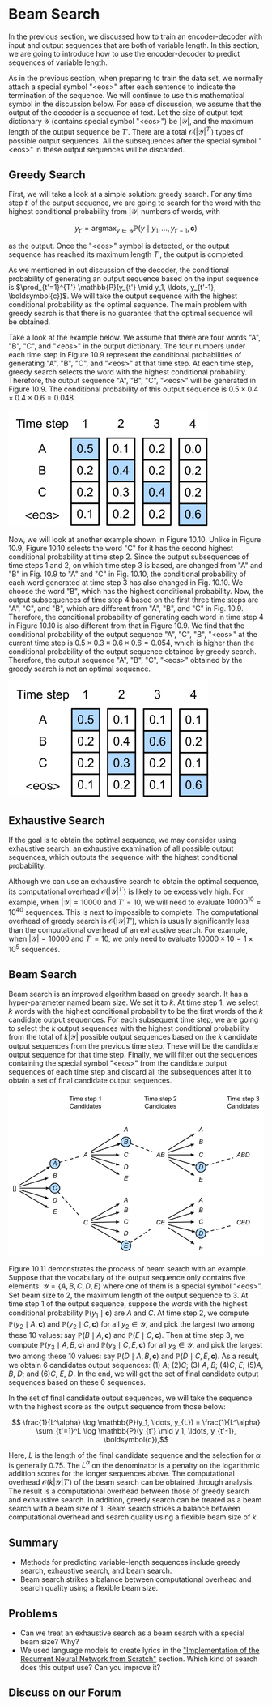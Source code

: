 # Beam Search

In the previous section, we discussed how to train an encoder-decoder with input and output sequences that are both of variable length. In this section, we are going to introduce how to use the encoder-decoder to predict sequences of variable length.

As in the previous section, when preparing to train the data set, we normally attach a special symbol "&lt;eos&gt;" after each sentence to indicate the termination of the sequence. We will continue to use this mathematical symbol in the discussion below. For ease of discussion, we assume that the output of the decoder is a sequence of text. Let the size of output text dictionary $\mathcal{Y}$ (contains special symbol "&lt;eos&gt;") be $\left|\mathcal{Y}\right|$, and the maximum length of the output sequence be $T'$. There are a total $\mathcal{O}(\left|\mathcal{Y}\right|^{T'})$ types of possible output sequences. All the subsequences after the special symbol "&lt;eos&gt;" in these output sequences will be discarded.


## Greedy Search

First, we will take a look at a simple solution: greedy search. For any time step $t'$ of the output sequence, we are going to search for the word with the highest conditional probability from $|\mathcal{Y}|$ numbers of words, with

$$y_{t'} = \operatorname*{argmax}_{y \in \mathcal{Y}} \mathbb{P}(y \mid y_1, \ldots, y_{t'-1}, \boldsymbol{c})$$

as the output.  Once the "&lt;eos&gt;" symbol is detected, or the output sequence has reached its maximum length $T'$, the output is completed.

As we mentioned in out discussion of the decoder, the conditional probability of generating an output sequence based on the input sequence is $\prod_{t'=1}^{T'} \mathbb{P}(y_{t'} \mid y_1, \ldots, y_{t'-1}, \boldsymbol{c})$. We will take the output sequence with the highest conditional probability as the optimal sequence. The main problem with greedy search is that there is no guarantee that the optimal sequence will be obtained.

Take a look at the example below. We assume that there are four words "A", "B", "C", and "&lt;eos&gt;" in the output dictionary.  The four numbers under each time step in Figure 10.9 represent the conditional probabilities of generating "A", "B", "C", and "&lt;eos&gt;" at that time step.  At each time step, greedy search selects the word with the highest conditional probability. Therefore, the output sequence "A", "B", "C", "&lt;eos&gt;" will be generated in Figure 10.9. The conditional probability of this output sequence is $0.5\times0.4\times0.4\times0.6 = 0.048$.


![The four numbers under each time step represent the conditional probabilities of generating "A", "B", "C", and "&lt;eos&gt;" at that time step.  At each time step, greedy search selects the word with the highest conditional probability. ](../img/s2s_prob1.svg)


Now, we will look at another example shown in Figure 10.10. Unlike in Figure 10.9, Figure 10.10 selects the word "C" for it has the second highest conditional probability at time step 2. Since the output subsequences of time steps 1 and 2, on which time step 3 is based, are changed from "A" and "B" in Fig. 10.9 to "A" and "C" in Fig. 10.10, the conditional probability of each word generated at time step 3 has also changed in Fig. 10.10. We choose the word "B", which has the highest conditional probability. Now, the output subsequences of time step 4 based on the first three time steps are "A", "C", and "B", which are different from "A", "B", and "C" in Fig. 10.9. Therefore, the conditional probability of generating each word in time step 4 in Figure 10.10 is also different from that in Figure 10.9. We find that the conditional probability of the output sequence "A", "C", "B", "&lt;eos&gt;" at the current time step is $0.5\times0.3 \times0.6\times0.6=0.054$, which is higher than the conditional probability of the output sequence obtained by greedy search. Therefore, the output sequence "A", "B", "C", "&lt;eos&gt;" obtained by the greedy search is not an optimal sequence.

![The four numbers under each time step represent the conditional probabilities of generating "A", "B", "C", and "&lt;eos&gt;" at that time step.  At time step 2, the word "C", which has the second highest conditional probability, is selected. ](../img/s2s_prob2.svg)

## Exhaustive Search

If the goal is to obtain the optimal sequence, we may consider using exhaustive search: an exhaustive examination of all possible output sequences, which outputs the sequence with the highest conditional probability.

Although we can use an exhaustive search to obtain the optimal sequence, its computational overhead $\mathcal{O}(\left|\mathcal{Y}\right|^{T'})$ is likely to be excessively high. For example, when $|\mathcal{Y}|=10000$ and $T'=10$, we will need to evaluate $10000^{10} = 10^{40}$ sequences. This is next to impossible to complete. The computational overhead of greedy search is $\mathcal{O}(\left|\mathcal{Y}\right|T')$, which is usually significantly less than the computational overhead of an exhaustive search. For example, when $|\mathcal{Y}|=10000$ and $T'=10$, we only need to evaluate $10000\times10=1\times10^5$ sequences.


## Beam Search

Beam search is an improved algorithm based on greedy search. It has a hyper-parameter named beam size. We set it to $k$. At time step 1, we select $k$ words with the highest conditional probability to be the first words of the $k$ candidate output sequences. For each subsequent time step, we are going to select the $k$ output sequences with the highest conditional probability from the total of $k\left|\mathcal{Y}\right|$ possible output sequences based on the $k$ candidate output sequences from the previous time step. These will be the candidate output sequence for that time step. Finally, we will filter out the sequences containing the special symbol "&lt;eos&gt;" from the candidate output sequences of each time step and discard all the subsequences after it to obtain a set of final candidate output sequences.


![The beam search process. The beam size is 2 and the maximum length of the output sequence is 3. The candidate output sequences are $A$, $C$, $AB$, $CE$, $ABD$, and $CED$. ](../img/beam_search.svg)

Figure 10.11 demonstrates the process of beam search with an example. Suppose that the vocabulary of the output sequence only contains five elements: $\mathcal{Y} = \{A, B, C, D, E\}$ where one of them is a special symbol “&lt;eos&gt;”. Set beam size to 2, the maximum length of the output sequence to 3. At time step 1 of the output sequence, suppose the words with the highest conditional probability $\mathbb{P}(y_1 \mid \boldsymbol{c})$ are $A$ and $C$. At time step 2, we compute $\mathbb{P}(y_2 \mid A, \boldsymbol{c})$ and $\mathbb{P}(y_2 \mid C, \boldsymbol{c})$ for all $y_2 \in \mathcal{Y}$, and pick the largest two among these 10 values: say $\mathbb{P}(B \mid A, \boldsymbol{c})$ and $\mathbb{P}(E \mid C, \boldsymbol{c})$. Then at time step 3, we compute $\mathbb{P}(y_3 \mid A, B, \boldsymbol{c})$ and $\mathbb{P}(y_3 \mid C, E, \boldsymbol{c})$ for all $y_3 \in \mathcal{Y}$, and pick the largest two among these 10 values: say $\mathbb{P}(D \mid A, B, \boldsymbol{c})$ and $\mathbb{P}(D \mid C, E, \boldsymbol{c})$. As a result, we obtain 6 candidates output sequences: (1) $A$; (2)$C$; (3) $A$, $B$; (4)$C$, $E$; (5)$A$, $B$, $D$; and (6)$C$, $E$, $D$. In the end, we will get the set of final candidate output sequences based on these 6 sequences.

In the set of final candidate output sequences, we will take the sequence with the highest score as the output sequence from those below:

$$ \frac{1}{L^\alpha} \log \mathbb{P}(y_1, \ldots, y_{L}) = \frac{1}{L^\alpha} \sum_{t'=1}^L \log \mathbb{P}(y_{t'} \mid y_1, \ldots, y_{t'-1}, \boldsymbol{c}),$$

Here, $L$ is the length of the final candidate sequence and the selection for $\alpha$ is generally 0.75. The $L^\alpha$ on the denominator is a penalty on the logarithmic addition scores for the longer sequences above. The computational overhead $\mathcal{O}(k\left|\mathcal{Y}\right|T')$ of the beam search can be obtained through analysis. The result is a computational overhead between those of greedy search and exhaustive search. In addition, greedy search can be treated as a beam search with a beam size of 1. Beam search strikes a balance between computational overhead and search quality using a flexible beam size of $k$.


## Summary

* Methods for predicting variable-length sequences include greedy search, exhaustive search, and beam search.
* Beam search strikes a balance between computational overhead and search quality using a flexible beam size.


## Problems

* Can we treat an exhaustive search as a beam search with a special beam size? Why?
* We used language models to create lyrics in the ["Implementation of the Recurrent Neural Network from Scratch"](../chapter_recurrent-neural-networks/rnn-scratch.md) section. Which kind of search does this output use? Can you improve it?

## Discuss on our Forum

<div id="discuss" topic_id="2394"></div>
